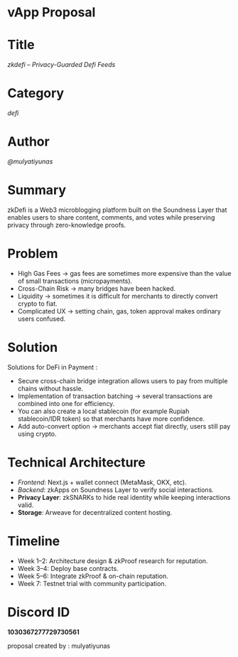 # vApp Proposal

# Title
*zkdefi – Privacy-Guarded Defi Feeds*

# Category
*defi*

# Author
*@mulyatiyunas*

# Summary
zkDefi is a Web3 microblogging platform built on the Soundness Layer that enables users to share content, comments, and votes while preserving privacy through zero-knowledge proofs.

# Problem
- High Gas Fees → gas fees are sometimes more expensive than the value of small transactions (micropayments).
- Cross-Chain Risk → many bridges have been hacked.
- Liquidity → sometimes it is difficult for merchants to directly convert crypto to fiat.
- Complicated UX → setting chain, gas, token approval makes ordinary users confused.

# Solution
Solutions for DeFi in Payment :
- Secure cross-chain bridge integration allows users to pay from multiple chains without hassle.
- Implementation of transaction batching → several transactions are combined into one for efficiency.
- You can also create a local stablecoin (for example Rupiah stablecoin/IDR token) so that merchants have more confidence.
- Add auto-convert option → merchants accept fiat directly, users still pay using crypto.

# Technical Architecture
- *Frontend*: Next.js + wallet connect (MetaMask, OKX, etc).
- *Backend*: zkApps on Soundness Layer to verify social interactions.
- **Privacy Layer**: zkSNARKs to hide real identity while keeping interactions valid.
- **Storage**: Arweave for decentralized content hosting.

# Timeline
- Week 1–2: Architecture design & zkProof research for reputation.
- Week 3–4: Deploy base contracts.
- Week 5–6: Integrate zkProof & on-chain reputation.
- Week 7: Testnet trial with community participation.

# Discord ID
**1030367277729730561**


proposal created by : mulyatiyunas
